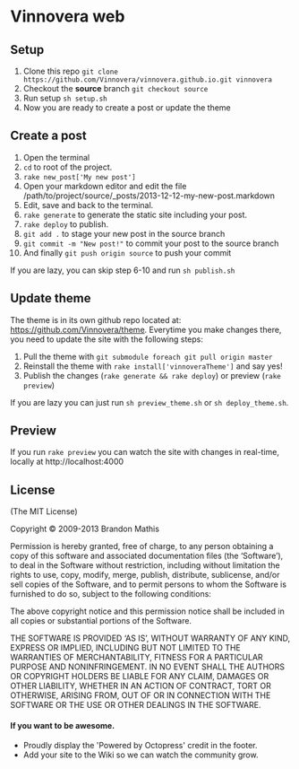 # Vinnovera web

## Setup

1. Clone this repo `git clone https://github.com/Vinnovera/vinnovera.github.io.git vinnovera`
2. Checkout the __source__ branch `git checkout source`
3. Run setup `sh setup.sh`
4. Now you are ready to create a post or update the theme

## Create a post

1. Open the terminal
2. `cd` to root of the project.
3. `rake new_post['My new post']`
4. Open your markdown editor and edit the file /path/to/project/source/\_posts/2013-12-12-my-new-post.markdown
5. Edit, save and back to the terminal.
6. `rake generate` to generate the static site including your post.
7. `rake deploy` to publish.
8. `git add .` to stage your new post in the source branch
9. `git commit -m "New post!"` to commit your post to the source branch
10. And finally `git push origin source` to push your commit

If you are lazy, you can skip step 6-10 and run `sh publish.sh`

## Update theme

The theme is in its own github repo located at: https://github.com/Vinnovera/theme. Everytime you make changes there, you need to update the site with the following steps:

1. Pull the theme with `git submodule foreach git pull origin master`
2. Reinstall the theme with `rake install['vinnoveraTheme']` and say yes!
3. Publish the changes (`rake generate && rake deploy`) or preview (`rake preview`)

If you are lazy you can just run `sh preview_theme.sh` or `sh deploy_theme.sh`.

## Preview

If you run `rake preview` you can watch the site with changes in real-time, locally at http://localhost:4000

## License
(The MIT License)

Copyright © 2009-2013 Brandon Mathis

Permission is hereby granted, free of charge, to any person obtaining a copy of this software and associated documentation files (the ‘Software’), to deal in the Software without restriction, including without limitation the rights to use, copy, modify, merge, publish, distribute, sublicense, and/or sell copies of the Software, and to permit persons to whom the Software is furnished to do so, subject to the following conditions:

The above copyright notice and this permission notice shall be included in all copies or substantial portions of the Software.

THE SOFTWARE IS PROVIDED ‘AS IS’, WITHOUT WARRANTY OF ANY KIND, EXPRESS OR IMPLIED, INCLUDING BUT NOT LIMITED TO THE WARRANTIES OF MERCHANTABILITY, FITNESS FOR A PARTICULAR PURPOSE AND NONINFRINGEMENT. IN NO EVENT SHALL THE AUTHORS OR COPYRIGHT HOLDERS BE LIABLE FOR ANY CLAIM, DAMAGES OR OTHER LIABILITY, WHETHER IN AN ACTION OF CONTRACT, TORT OR OTHERWISE, ARISING FROM, OUT OF OR IN CONNECTION WITH THE SOFTWARE OR THE USE OR OTHER DEALINGS IN THE SOFTWARE.


#### If you want to be awesome.
- Proudly display the 'Powered by Octopress' credit in the footer.
- Add your site to the Wiki so we can watch the community grow.
